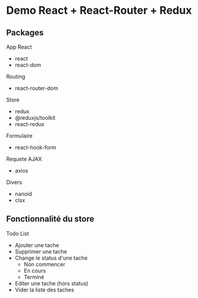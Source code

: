 # Demo React + React-Router + Redux

## Packages

App React
- react
- react-dom

Routing
- react-router-dom

Store
- redux
- @reduxjs/toolkit
- react-redux

Formulaire
- react-hook-form

Requete AJAX
- axios

Divers
- nanoid
- clsx


## Fonctionnalité du store

Todo List
- Ajouter une tache
- Supprimer une tache
- Change le status d'une tache
    - Non commencer
    - En cours
    - Terminé
- Editer une tache (hors status)
- Vider la liste des taches